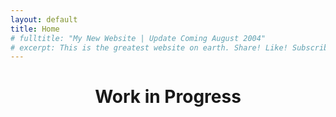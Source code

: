 ```yaml
---
layout: default
title: Home
# fulltitle: "My New Website | Update Coming August 2004"
# excerpt: This is the greatest website on earth. Share! Like! Subscribe! I'm dead inside!
---
```


<div>
    <script src="js/sketch.js"></script>
</div>
<h1 style="text-align: center;">Work in Progress</h1>